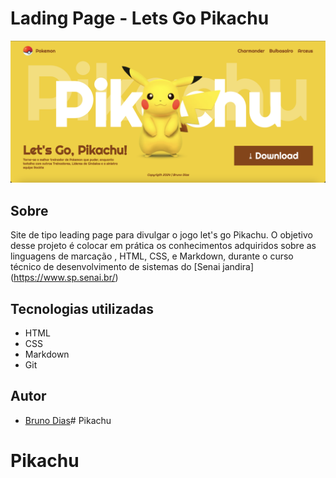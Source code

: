 # Lading Page - Lets Go Pikachu

![](./screenshot/imagem.png)

## Sobre
Site de tipo leading page para divulgar o jogo let's go Pikachu.
O objetivo desse projeto é colocar em prática os conhecimentos adquiridos sobre as linguagens de marcação , HTML, CSS, e Markdown, durante o curso técnico de desenvolvimento de sistemas do [Senai jandira]
(https://www.sp.senai.br/)


## Tecnologias utilizadas
- HTML
- CSS
- Markdown
- Git

## Autor
- [Bruno Dias](https://www.linkedin.com/in/bruno-diass-a379a1327/)# Pikachu
# Pikachu

